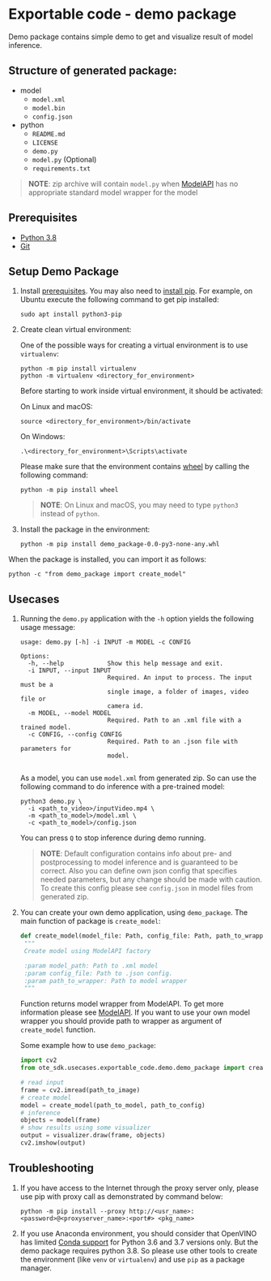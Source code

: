 # Exportable code - demo package

Demo package contains simple demo to get and visualize result of model inference.

## Structure of generated package:

* model
  - `model.xml`
  - `model.bin`
  - `config.json`
* python
  - `README.md`
  - `LICENSE`
  - `demo.py`
  - `model.py` (Optional)
  - `requirements.txt`

> **NOTE**: zip archive will contain `model.py` when [ModelAPI](https://github.com/openvinotoolkit/open_model_zoo/tree/master/demos/common/python/openvino/model_zoo/model_api) has no appropriate standard model wrapper for the model

## Prerequisites
* [Python 3.8](https://www.python.org/downloads/)
* [Git](https://git-scm.com/)

## Setup Demo Package

1. Install [prerequisites](#prerequisites). You may also need to [install pip](https://pip.pypa.io/en/stable/installation/). For example, on Ubuntu execute the following command to get pip installed:
   ```
   sudo apt install python3-pip
   ```

2. Create clean virtual environment:

   One of the possible ways for creating a virtual environment is to use `virtualenv`:
   ```
   python -m pip install virtualenv
   python -m virtualenv <directory_for_environment>
   ```

   Before starting to work inside virtual environment, it should be activated:

   On Linux and macOS:
   ```
   source <directory_for_environment>/bin/activate
   ```

   On Windows:
   ```
   .\<directory_for_environment>\Scripts\activate
   ```

   Please make sure that the environment contains [wheel](https://pypi.org/project/wheel/) by calling the following command:

   ```
   python -m pip install wheel
   ```
   > **NOTE**: On Linux and macOS, you may need to type `python3` instead of `python`.

3. Install the package in the environment:
   ```
   python -m pip install demo_package-0.0-py3-none-any.whl
   ```


When the package is installed, you can import it as follows:
```
python -c "from demo_package import create_model"
```

## Usecases

1. Running the `demo.py` application with the `-h` option yields the following usage message:
   ```
   usage: demo.py [-h] -i INPUT -m MODEL -c CONFIG

   Options:
     -h, --help            Show this help message and exit.
     -i INPUT, --input INPUT
                           Required. An input to process. The input must be a
                           single image, a folder of images, video file or
                           camera id.
     -m MODEL, --model MODEL
                           Required. Path to an .xml file with a trained model.
     -c CONFIG, --config CONFIG
                           Required. Path to an .json file with parameters for
                           model.


   ```

   As a model, you can use `model.xml` from generated zip. So can use the following command to do inference with a pre-trained model:
   ```
   python3 demo.py \
     -i <path_to_video>/inputVideo.mp4 \
     -m <path_to_model>/model.xml \
     -c <path_to_model>/config.json
   ```
   You can press `Q` to stop inference during demo running.
   > **NOTE**: Default configuration contains info about pre- and postprocessing to model inference and is guaranteed to be correct.
   > Also you can define own json config that specifies needed parameters, but any change should be made with caution.
   > To create this config please see `config.json` in model files from generated zip.

2. You can create your own demo application, using `demo_package`. The main function of package is `create_model`:
   ```python
   def create_model(model_file: Path, config_file: Path, path_to_wrapper: Optional[Path] = None) -> Model:
    """
    Create model using ModelAPI factory

    :param model_path: Path to .xml model
    :param config_file: Path to .json config.
    :param path_to_wrapper: Path to model wrapper
    """
   ```
   Function returns model wrapper from ModelAPI. To get more information please see [ModelAPI](https://github.com/openvinotoolkit/open_model_zoo/tree/master/demos/common/python/openvino/model_zoo/model_api). If you want to use your own model wrapper you should provide path to wrapper as argument of `create_model` function.

   Some example how to use `demo_package`:
   ```python
   import cv2
   from ote_sdk.usecases.exportable_code.demo.demo_package import create_model

   # read input
   frame = cv2.imread(path_to_image)
   # create model
   model = create_model(path_to_model, path_to_config)
   # inference
   objects = model(frame)
   # show results using some visualizer
   output = visualizer.draw(frame, objects)
   cv2.imshow(output)
   ```

## Troubleshooting

1. If you have access to the Internet through the proxy server only, please use pip with proxy call as demonstrated by command below:
   ```
   python -m pip install --proxy http://<usr_name>:<password>@<proxyserver_name>:<port#> <pkg_name>
   ```

2. If you use Anaconda environment, you should consider that OpenVINO has limited [Conda support](https://docs.openvino.ai/2021.4/openvino_docs_install_guides_installing_openvino_conda.html) for Python 3.6 and 3.7 versions only. But the demo package requires python 3.8. So please use other tools to create the environment (like `venv` or `virtualenv`) and use `pip` as a package manager.